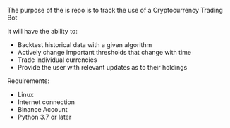 The purpose of the is repo is to track the use of a Cryptocurrency Trading Bot

It will have the ability to:
- Backtest historical data with a given algorithm
- Actively change important thresholds that change with time
- Trade individual currencies
- Provide the user with relevant updates as to their holdings

Requirements:
- Linux
- Internet connection
- Binance Account
- Python 3.7 or later